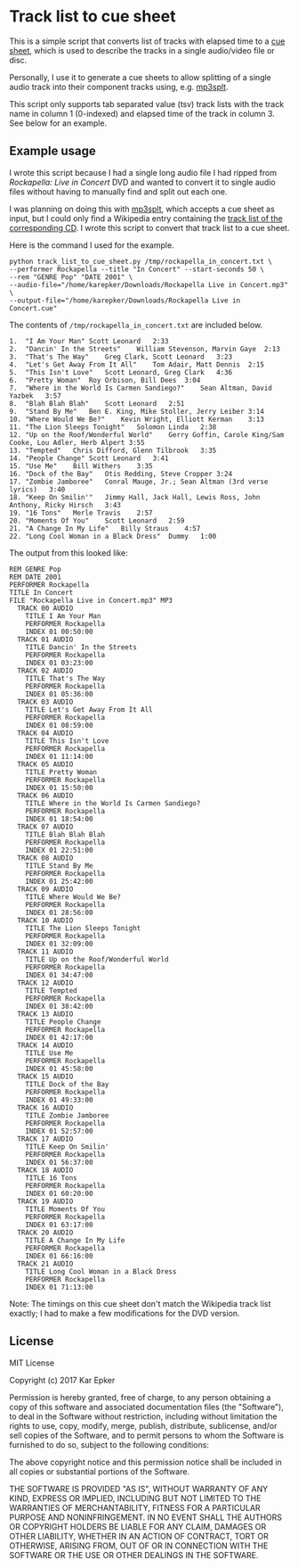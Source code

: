 # Track list to cue sheet

This is a simple script that converts list of tracks with elapsed time to a [cue
sheet], which is used to describe the tracks in a single audio/video file or
disc.

Personally, I use it to generate a cue sheets to allow splitting of a single
audio track into their component tracks using, e.g. [mp3splt].

This script only supports tab separated value (tsv) track lists with the track
name in column 1 (0-indexed) and elapsed time of the track in column 3. See
below for an example.

## Example usage

I wrote this script because I had a single long audio file I had ripped from
_Rockapella: Live in Concert_ DVD and wanted to convert it to single audio
files without having to manually find and split out each one.

I was planning on doing this with [mp3splt], which accepts a cue sheet as input,
but I could only find a Wikipedia entry containing the [track list of the
corresponding CD][rockapella_live_in_concert_cd]. I wrote this script to convert
that track list to a cue sheet.

Here is the command I used for the example.

```shell
python track_list_to_cue_sheet.py /tmp/rockapella_in_concert.txt \
--performer Rockapella --title "In Concert" --start-seconds 50 \
--rem "GENRE Pop" "DATE 2001" \
--audio-file="/home/karepker/Downloads/Rockapella Live in Concert.mp3" \
--output-file="/home/karepker/Downloads/Rockapella Live in Concert.cue"
```

The contents of `/tmp/rockapella_in_concert.txt` are included below.

``` text
1.	"I Am Your Man"	Scott Leonard	2:33
2.	"Dancin' In the Streets"	William Stevenson, Marvin Gaye	2:13
3.	"That's The Way"	Greg Clark, Scott Leonard	3:23
4.	"Let's Get Away From It All"	Tom Adair, Matt Dennis	2:15
5.	"This Isn't Love"	Scott Leonard, Greg Clark	4:36
6.	"Pretty Woman"	Roy Orbison, Bill Dees	3:04
7.	"Where in the World Is Carmen Sandiego?"	Sean Altman, David Yazbek	3:57
8.	"Blah Blah Blah"	Scott Leonard	2:51
9.	"Stand By Me"	Ben E. King, Mike Stoller, Jerry Leiber	3:14
10.	"Where Would We Be?"	Kevin Wright, Elliott Kerman	3:13
11.	"The Lion Sleeps Tonight"	Solomon Linda	2:38
12.	"Up on the Roof/Wonderful World"	Gerry Goffin, Carole King/Sam Cooke, Lou Adler, Herb Alpert	3:55
13.	"Tempted"	Chris Difford, Glenn Tilbrook	3:35
14.	"People Change"	Scott Leonard	3:41
15.	"Use Me"	Bill Withers	3:35
16.	"Dock of the Bay"	Otis Redding, Steve Cropper	3:24
17.	"Zombie Jamboree"	Conral Mauge, Jr.; Sean Altman (3rd verse lyrics)	3:40
18.	"Keep On Smilin'"	Jimmy Hall, Jack Hall, Lewis Ross, John Anthony, Ricky Hirsch	3:43
19.	"16 Tons"	Merle Travis	2:57
20.	"Moments Of You"	Scott Leonard	2:59
21.	"A Change In My Life"	Billy Straus	4:57
22.	"Long Cool Woman in a Black Dress"	Dummy	1:00
```

The output from this looked like:

```text
REM GENRE Pop
REM DATE 2001
PERFORMER Rockapella
TITLE In Concert
FILE "Rockapella Live in Concert.mp3" MP3
  TRACK 00 AUDIO
    TITLE I Am Your Man
    PERFORMER Rockapella
    INDEX 01 00:50:00
  TRACK 01 AUDIO
    TITLE Dancin' In the Streets
    PERFORMER Rockapella
    INDEX 01 03:23:00
  TRACK 02 AUDIO
    TITLE That's The Way
    PERFORMER Rockapella
    INDEX 01 05:36:00
  TRACK 03 AUDIO
    TITLE Let's Get Away From It All
    PERFORMER Rockapella
    INDEX 01 08:59:00
  TRACK 04 AUDIO
    TITLE This Isn't Love
    PERFORMER Rockapella
    INDEX 01 11:14:00
  TRACK 05 AUDIO
    TITLE Pretty Woman
    PERFORMER Rockapella
    INDEX 01 15:50:00
  TRACK 06 AUDIO
    TITLE Where in the World Is Carmen Sandiego?
    PERFORMER Rockapella
    INDEX 01 18:54:00
  TRACK 07 AUDIO
    TITLE Blah Blah Blah
    PERFORMER Rockapella
    INDEX 01 22:51:00
  TRACK 08 AUDIO
    TITLE Stand By Me
    PERFORMER Rockapella
    INDEX 01 25:42:00
  TRACK 09 AUDIO
    TITLE Where Would We Be?
    PERFORMER Rockapella
    INDEX 01 28:56:00
  TRACK 10 AUDIO
    TITLE The Lion Sleeps Tonight
    PERFORMER Rockapella
    INDEX 01 32:09:00
  TRACK 11 AUDIO
    TITLE Up on the Roof/Wonderful World
    PERFORMER Rockapella
    INDEX 01 34:47:00
  TRACK 12 AUDIO
    TITLE Tempted
    PERFORMER Rockapella
    INDEX 01 38:42:00
  TRACK 13 AUDIO
    TITLE People Change
    PERFORMER Rockapella
    INDEX 01 42:17:00
  TRACK 14 AUDIO
    TITLE Use Me
    PERFORMER Rockapella
    INDEX 01 45:58:00
  TRACK 15 AUDIO
    TITLE Dock of the Bay
    PERFORMER Rockapella
    INDEX 01 49:33:00
  TRACK 16 AUDIO
    TITLE Zombie Jamboree
    PERFORMER Rockapella
    INDEX 01 52:57:00
  TRACK 17 AUDIO
    TITLE Keep On Smilin'
    PERFORMER Rockapella
    INDEX 01 56:37:00
  TRACK 18 AUDIO
    TITLE 16 Tons
    PERFORMER Rockapella
    INDEX 01 60:20:00
  TRACK 19 AUDIO
    TITLE Moments Of You
    PERFORMER Rockapella
    INDEX 01 63:17:00
  TRACK 20 AUDIO
    TITLE A Change In My Life
    PERFORMER Rockapella
    INDEX 01 66:16:00
  TRACK 21 AUDIO
    TITLE Long Cool Woman in a Black Dress
    PERFORMER Rockapella
    INDEX 01 71:13:00
```

Note: The timings on this cue sheet don't match the Wikipedia track list
exactly; I had to make a few modifications for the DVD version.

## License

MIT License

Copyright (c) 2017 Kar Epker

Permission is hereby granted, free of charge, to any person obtaining a copy
of this software and associated documentation files (the "Software"), to deal
in the Software without restriction, including without limitation the rights
to use, copy, modify, merge, publish, distribute, sublicense, and/or sell
copies of the Software, and to permit persons to whom the Software is
furnished to do so, subject to the following conditions:

The above copyright notice and this permission notice shall be included in all
copies or substantial portions of the Software.

THE SOFTWARE IS PROVIDED "AS IS", WITHOUT WARRANTY OF ANY KIND, EXPRESS OR
IMPLIED, INCLUDING BUT NOT LIMITED TO THE WARRANTIES OF MERCHANTABILITY,
FITNESS FOR A PARTICULAR PURPOSE AND NONINFRINGEMENT. IN NO EVENT SHALL THE
AUTHORS OR COPYRIGHT HOLDERS BE LIABLE FOR ANY CLAIM, DAMAGES OR OTHER
LIABILITY, WHETHER IN AN ACTION OF CONTRACT, TORT OR OTHERWISE, ARISING FROM,
OUT OF OR IN CONNECTION WITH THE SOFTWARE OR THE USE OR OTHER DEALINGS IN THE
SOFTWARE.

[cue sheet]: https://en.wikipedia.org/wiki/Cue_sheet_(computing)
[mp3splt]: https://en.wikipedia.org/wiki/Mp3splt
[rockapella_live_in_concert_cd]: https://en.wikipedia.org/wiki/In_Concert_(Rockapella_album)
